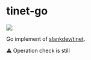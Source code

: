 # tinet-go

![](https://github.com/ak1ra24/tinet-go/workflows/golang-ci/badge.svg)

Go implement of [slankdev/tinet](https://github.com/slankdev/tinet).

:warning: Operation check is still
